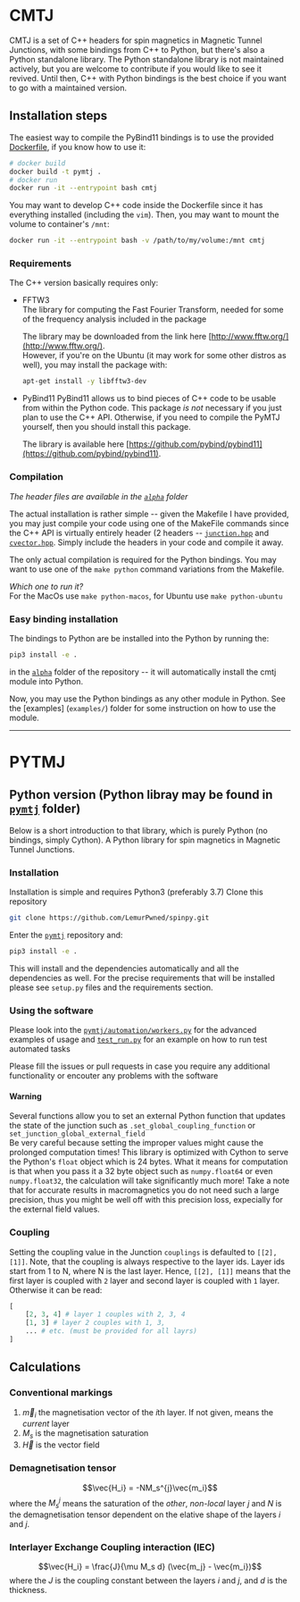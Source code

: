 # CMTJ

CMTJ is a set of C++ headers for spin magnetics in Magnetic Tunnel Junctions, with some bindings from C++ to Python, but there's also a Python standalone library. The Python standalone library is not maintained actively, but you are welcome to contribute if you would like to see it revived. Until then, C++ with Python bindings is the best choice if you want to go with a maintained version.


## Installation steps

The easiest way to compile the PyBind11 bindings is to use the provided [Dockerfile](Dockerfile), if you know how to use it:
```bash
# docker build
docker build -t pymtj .
# docker run 
docker run -it --entrypoint bash cmtj 
```
You may want to develop C++ code inside the Dockerfile since it has everything installed (including the `vim`). Then, you may want to mount the volume to container's `/mnt`:
```bash 
docker run -it --entrypoint bash -v /path/to/my/volume:/mnt cmtj
```

### Requirements 
The C++ version basically requires only:  
* FFTW3  
  The library for computing the Fast Fourier Transform, needed for some of the frequency analysis included in the package

  The library may be downloaded from the link here [http://www.fftw.org/](http://www.fftw.org/).  
  However, if you're on the Ubuntu (it may work for some other distros as well), you may install the package with:
  ```bash
  apt-get install -y libfftw3-dev
  ```

* PyBind11 
  PyBind11 allows us to bind pieces of C++ code to be usable from within the Python code.
  This package *is not* necessary if you just plan to use the C++ API. Otherwise, if you  need to compile the PyMTJ yourself, then you should install this package.

  The library is available here [https://github.com/pybind/pybind11](https://github.com/pybind/pybind11).


### Compilation
_The header files are available in the [`alpha`](alpha/) folder_

The actual installation is rather simple -- given the Makefile I have provided, you may just compile your code using one of the MakeFile commands since the C++ API is virtually entirely header (2 headers -- [`junction.hpp`](alpha/junction.hpp) and [`cvector.hpp`](alpha/cvector.hpp). Simply include the headers in your code and compile it away.

The only actual compilation is required for the Python bindings. You may want to use one of the `make python` command variations from the Makefile.

_Which one to run it?_   
For the MacOs use `make python-macos`, for Ubuntu use `make python-ubuntu`

### Easy binding installation 
The bindings to Python are be installed into the Python by running the:
```bash 
pip3 install -e .
```
in the [`alpha`](alpha/) folder of the repository -- it will automatically install the cmtj module into Python.

Now, you may use the Python bindings as any other module in Python. See the [examples] (`examples/`) folder for some instruction on how to use the module.


------------------
# PYTMJ 

## Python version (Python libray may be found in [`pymtj`](pymtj/) folder)
Below is a short introduction to that library, which is purely Python (no bindings, simply Cython).
A Python library for spin magnetics in Magnetic Tunnel Junctions.

### Installation
Installation is simple and requires Python3 (preferably 3.7)
Clone this repository
```bash 
git clone https://github.com/LemurPwned/spinpy.git
```
Enter the [`pymtj`](pymtj/) repository and: 
```bash 
pip3 install -e .
```
This will install and the dependencies automatically and all the dependencies as well.
For the precise requirements that will be installed please see `setup.py` files and the 
requirements section.


### Using the software
Please look into the [`pymtj/automation/workers.py`](pymtj/automation/workers.py) for the advanced examples of usage 
and [`test_run.py`](test_run.py) for an example on how to run test automated tasks

Please fill the issues or pull requests in case you require any additional functionality 
or encouter any problems with the software
#### Warning

Several functions allow you to set an external
Python function that updates the state of the junction
such as `.set_global_coupling_function` or `set_junction_global_external_field`  
Be very careful because setting the improper values might cause the prolonged computation times!
This library is optimized with Cython to serve the Python's `float` object which is 24 bytes. What it means for computation is that when you pass it a 32 byte object such as `numpy.float64` or even `numpy.float32`, the calculation will take significantly much more!
Take a note that for accurate results in macromagnetics you do not need such a large precision, thus you might be well off with this precision loss, expecially for the external field values.

### Coupling 

Setting the coupling value in the Junction `couplings` is defaulted to `[[2], [1]]`. Note, that the coupling is always respective to the layer ids. Layer ids start from 1 to N, where N is the last layer. Hence, `[[2], [1]]` means that the first layer is coupled with `2` layer and second layer is coupled with `1` layer.
Otherwise it can be read:
```python
[    
    [2, 3, 4] # layer 1 couples with 2, 3, 4
    [1, 3] # layer 2 couples with 1, 3,
    ... # etc. (must be provided for all layrs)
]
```

## **Calculations**

### Conventional markings   
1. $\vec{m}_i$      the magnetisation vector of the $i$th layer. If not given, means the *current* layer 
2. $M_s$            is the magnetisation saturation 
3. $\vec{H}$        is the vector field  
### Demagnetisation tensor 
$$\vec{H_i} = -NM_s^{j}\vec{m_i}$$
where the $M_s^{j}$ means the saturation of the *other*, *non-local* layer $j$ and $N$ is the demagnetisation tensor dependent on the elative shape of the layers $i$ and $j$.

### Interlayer Exchange Coupling interaction (IEC)

$$\vec{H_i} = \frac{J}{\mu M_s d} (\vec{m_j} - \vec{m_i})$$
where the $J$ is the coupling constant between the layers $i$ and $j$, and $d$ is the thickness.
